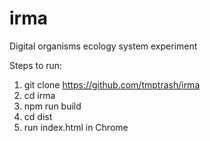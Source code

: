 # irma
Digital organisms ecology system experiment

Steps to run:
1. git clone https://github.com/tmptrash/irma
2. cd irma
3. npm run build
4. cd dist
5. run index.html in Chrome
